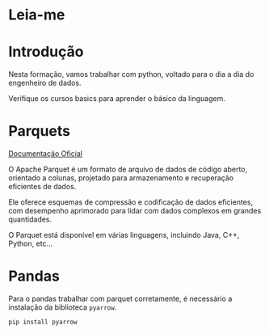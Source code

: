 # Leia-me

# Introdução

Nesta formação, vamos trabalhar com python, voltado para o dia a dia do engenheiro de dados.

Verifique os cursos basics para aprender o básico da linguagem.

# Parquets

[Documentação Oficial](https://parquet.apache.org/)

O Apache Parquet é um formato de arquivo de dados de código aberto, orientado a colunas, projetado para armazenamento e recuperação eficientes de dados. 

Ele oferece esquemas de compressão e codificação de dados eficientes, com desempenho aprimorado para lidar com dados complexos em grandes quantidades.

O Parquet está disponível em várias linguagens, incluindo Java, C++, Python, etc...

# Pandas
Para o pandas trabalhar com parquet corretamente, é necessário a instalação da biblioteca `pyarrow`.

```bash 
pip install pyarrow
```